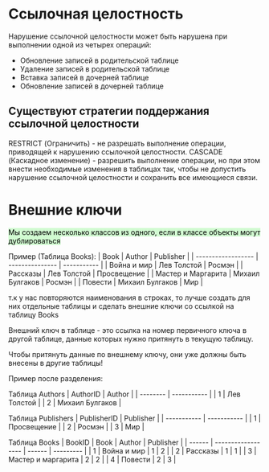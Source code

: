 # Ссылочная целостность
Нарушение ссылочной целостности может быть нарушена при выполнении одной из четырех операций:
- Обновление записей в родительской таблице
- Удаление записей в родительской таблице
- Вставка записей в дочерней таблице
- Обновление записей в дочерней таблице

## Существуют стратегии поддержания ссылочной целостности

RESTRICT (Ограничить) - не разрешать выполнение операции, приводящей к нарушению ссылочной целостности.
CASCADE (Каскадное изменение) - разрешить выполнение операции, но при этом внести необходимые изменения в таблицах так, чтобы не допустить нарушение ссылочной целостности и сохранить все имеющиеся связи.

# Внешние ключи
<mark style="background: #BBFABBA6;">Мы создаем несколько классов из одного, если в классе объекты могут дублироваться</mark> 

Пример (Таблица Books):
| Book               | Author          | Publisher   |
| ------------------ | --------------- | ----------- |
| Война и мир        | Лев Толстой     | Росмэн      |
| Рассказы           | Лев Толстой     | Просвещение |
| Мастер и Маргарита | Михаил Булгаков | Росмэн      |
| Повести            | Михаил Булгаков | Мир         |

т.к у нас повторяются наименования в строках, то лучше создать для них отдельные таблицы и сделать внешние ключи со ссылкой на таблицу Books

Внешний ключ в таблице - это ссылка на номер первичного ключа в другой таблице, данные которых нужно притянуть в текущую таблицу.

Чтобы притянуть данные по внешнему ключу, они уже должны быть внесены в другие таблицы!


Пример после разделения:

Таблица Authors
| AuthorID | Author      |
| -------- | ----------- |
| 1        | Лев Толстой |
| 2        | Михаил Булгаков            |

Таблица Publishers
| PublisherID | Publisher   |
| ----------- | ----------- |
| 1           | Просвещение |
| 2           | Росмэн      |
| 3           | Мир            |

Таблица Books
| BookID | Book               | Author | Publisher |
| ------ | ------------------ | ------ | --------- |
| 1      | Война и мир        | 1      | 2         |
| 2      | Рассказы           | 1      | 1         |
| 3      | Мастер и маргарита | 2      | 2         |
| 4      | Повести            | 2      | 3          |
